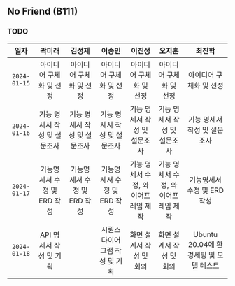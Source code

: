 ## No Friend (B111)

### TODO  
  
|일자|곽미래|김성제|이승민|이진성|오지훈|최진학|
|:----:|:----:|:----:|:----:|:----:|:----:|:----:|
|`2024-01-15`|아이디어 구체화 및 선정|아이디어 구체화 및 선정|아이디어 구체화 및 선정|아이디어 구체화 및 선정|아이디어 구체화 및 선정|아이디어 구체화 및 선정|
|`2024-01-16`|기능 명세서 작성 및 설문조사|기능 명세서 작성 및 설문조사|기능 명세서 작성 및 설문조사|기능 명세서 작성 및 설문조사|기능 명세서 작성 및 설문조사 |기능 명세서 작성 및 설문조사|
|`2024-01-17`|기능명세서 수정 및 ERD 작성|기능명세서 수정 및 ERD 작성|기능명세서 수정 및 ERD 작성|기능 명세서 수정, 와이어프레임 제작|기능 명세서 수정, 와이어프레임 제작|기능명세서 수정 및 ERD 작성|
|`2024-01-18`|API 명세서 작성 및 기획||시퀀스 다이어그램 작성 및 기획|화면 설계서 작성 및 회의|화면 설계서 작성 및 회의|Ubuntu 20.04에 환경세팅 및 모델 테스트|


